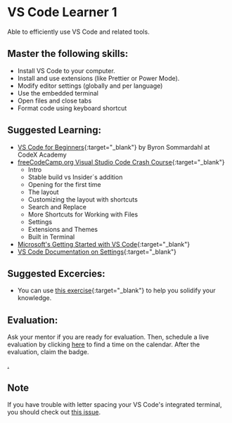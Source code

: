 # VS Code Learner 1

Able to efficiently use VS Code and related tools.

## Master the following skills:

* Install VS Code to your computer.
* Install and use extensions (like Prettier or Power Mode).
* Modify editor settings (globally and per language)
* Use the embedded terminal
* Open files and close tabs
* Format code using keyboard shortcut

## Suggested Learning:

* [VS Code for Beginners](https://youtu.be/0fROnrISdZU){:target="_blank"} by Byron Sommardahl at CodeX Academy
* [freeCodeCamp.org Visual Studio Code Crash Course](https://www.youtube.com/watch?v=WPqXP_kLzpo&ab_channel=freeCodeCamp.org){:target="_blank"}
  * Intro
  * Stable build vs Insider´s addition
  * Opening for the first time
  * The layout
  * Customizing the layout with shortcuts
  * Search and Replace
  * More Shortcuts for Working with Files
  * Settings
  * Extensions and Themes
  * Built in Terminal
* [Microsoft's Getting Started with VS Code](https://code.visualstudio.com/docs/introvideos/basics){:target="_blank"}
* [VS Code Documentation on Settings](https://code.visualstudio.com/docs/getstarted/settings){:target="_blank"}

## Suggested Excercies:

* You can use [this exercise](https://docs.google.com/document/d/14CHbTdab9pN10hCuc5JvQRh4r1_zCBCymKiHMkS8Qrg/edit?usp=sharing){:target="_blank"} to help you solidify your knowledge.

## Evaluation:

Ask your mentor if you are ready for evaluation. Then, schedule a live evaluation by clicking [here](https://calendly.com/codex-evaluations/1-first-steps?a1=VS%20Code%20Learner%201&a2=hpvFRz6yTtu2VvQPyA8LFg) to find a time on the calendar. After the evaluation, claim the badge.

[.](level-1)

## Note

If you have trouble with letter spacing your VS Code's integrated terminal, you should check out [this issue](https://github.com/microsoft/vscode/issues/35681).
